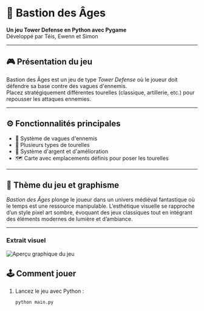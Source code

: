 # 🏰 Bastion des Âges

**Un jeu Tower Defense en Python avec Pygame**  
Développé par Téis, Ewenn et Simon

---

## 🎮 Présentation du jeu

Bastion des Âges est un jeu de type *Tower Defense* où le joueur doit défendre sa base contre des vagues d'ennemis.  
Placez stratégiquement différentes tourelles (classique, artillerie, etc.) pour repousser les attaques ennemies.

---

## ⚙️ Fonctionnalités principales

- 🌊 Système de vagues d'ennemis
- 🧱 Plusieurs types de tourelles
- 💸 Système d'argent et d'amélioration
- 🗺️ Carte avec emplacements définis pour poser les tourelles

---

## 🎨 Thème du jeu et graphisme

*Bastion des Âges* plonge le joueur dans un univers médiéval fantastique où le temps est une ressource manipulable. L’esthétique visuelle se rapproche d’un style pixel art sombre, évoquant des jeux classiques tout en intégrant des éléments modernes de lumière et d’ambiance.

---

### Extrait visuel

![Aperçu graphique du jeu](.screenshot.jpg)


## 🕹️ Comment jouer

1. Lancez le jeu avec Python :
   ```bash
   python main.py
